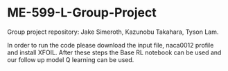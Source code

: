 # ME-599-L-Group-Project
Group project repository: Jake Simeroth, Kazunobu Takahara, Tyson Lam.

In order to run the code please download the input file, naca0012 profile and install XFOIL. After these steps the Base RL notebook can be used and our follow up model Q learning can be used.
